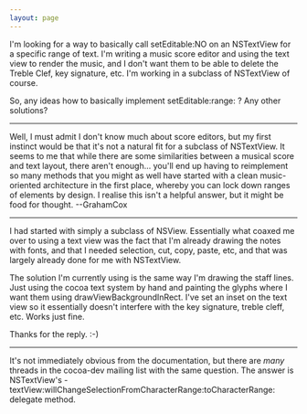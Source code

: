 ```yaml
---
layout: page
---
```


I'm looking for a way to basically call setEditable:NO on an NSTextView for a specific range of text.  I'm writing a music score editor and using the text view to render the music, and I don't want them to be able to delete the Treble Clef, key signature, etc.  I'm working in a subclass of NSTextView of course.

So, any ideas how to basically implement setEditable:range: ?  Any other solutions?

----

Well, I must admit I don't know much about score editors, but my first instinct would be that it's not a natural fit for a subclass of NSTextView. It seems to me that while there are some similarities between a musical score and text layout, there aren't enough... you'll end up having to reimplement so many methods that you might as well have started with a clean music-oriented architecture in the first place, whereby you can lock down ranges of elements by design. I realise this isn't a helpful answer, but it might be food for thought. --GrahamCox

----

I had started with simply a subclass of NSView.  Essentially what coaxed me over to using a text view was the fact that I'm already drawing the notes with fonts, and that I needed selection, cut, copy, paste, etc, and that was largely already done for me with NSTextView.

The solution I'm currently using is the same way I'm drawing the staff lines.  Just using the cocoa text system by hand and painting the glyphs where I want them using drawViewBackgroundInRect.  I've set an inset on the text view so it essentially doesn't interfere with the key signature, treble cleff, etc.  Works just fine.

Thanks for the reply. :-)

----

It's not immediately obvious from the documentation, but there are *many* threads in the cocoa-dev mailing list with the same question. The answer is NSTextView's -textView:willChangeSelectionFromCharacterRange:toCharacterRange: delegate method.
